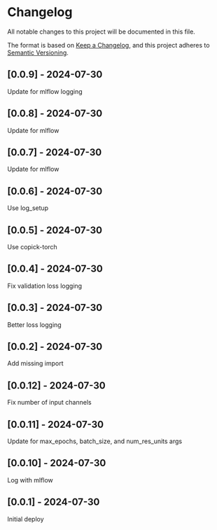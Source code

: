 # Changelog
All notable changes to this project will be documented in this file.

The format is based on [Keep a Changelog](https://keepachangelog.com/en/1.0.0/),
and this project adheres to [Semantic Versioning](https://semver.org/spec/v2.0.0.html).

## [0.0.9] - 2024-07-30
Update for mlflow logging

## [0.0.8] - 2024-07-30
Update for mlflow

## [0.0.7] - 2024-07-30
Update for mlflow

## [0.0.6] - 2024-07-30
Use log_setup

## [0.0.5] - 2024-07-30
Use copick-torch

## [0.0.4] - 2024-07-30
Fix validation loss logging

## [0.0.3] - 2024-07-30
Better loss logging

## [0.0.2] - 2024-07-30
Add missing import

## [0.0.12] - 2024-07-30
Fix number of input channels

## [0.0.11] - 2024-07-30
Update for max_epochs, batch_size, and num_res_units args

## [0.0.10] - 2024-07-30
Log with mlflow

## [0.0.1] - 2024-07-30
Initial deploy
